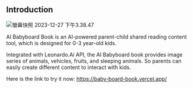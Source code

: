 ## Introduction

![螢幕快照 2023-12-27 下午3.38.47](https://hackmd.io/_uploads/HkqIMeBta.png)

AI Babyboard Book is an AI-powered parent-child shared reading content tool, which is designed for 0-3 year-old kids. 

Integrated with Leonardo.Ai API, the AI Babyboard book provides image series of animals, vehicles, fruits, and sleeping animals. So parents can easily create different content to interact with kids.

Here is the link to try it now: 
https://baby-board-book.vercel.app/
